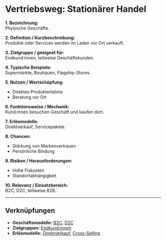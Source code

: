# Vertriebsweg: Stationärer Handel

**1. Bezeichnung:**  
Physische Geschäfte.  

**2. Definition / Kurzbeschreibung:**  
Produkte oder Services werden im Laden vor Ort verkauft.  

**3. Zielgruppe / geeignet für:**  
Endkund:innen, teilweise Geschäftskunden.  

**4. Typische Beispiele:**  
Supermärkte, Boutiquen, Flagship-Stores.  

**5. Nutzen / Wertschöpfung:**  
- Direktes Produkterlebnis  
- Beratung vor Ort  

**6. Funktionsweise / Mechanik:**  
Kund:innen besuchen Geschäft und kaufen dort.  

**7. Erlösmodelle:**  
Direktverkauf, Servicepakete.  

**8. Chancen:**  
- Stärkung von Markenvertrauen  
- Persönliche Bindung  

**9. Risiken / Herausforderungen:**  
- Hohe Fixkosten  
- Standortabhängigkeit  

**10. Relevanz / Einsatzbereich:**  
B2C, D2C, teilweise B2B.  

---

## Verknüpfungen
- **Geschäftsmodelle:** [B2C](../business-models/b2c.md), [D2C](../business-models/d2c.md)
- **Zielgruppen:** [Endkund:innen](../zielgruppen/endkundinnen.md)
- **Erlösmodelle:** [Direktverkauf](../erloesmodelle/direktverkauf.md), [Cross-Selling](../erloesmodelle/cross-selling.md)
